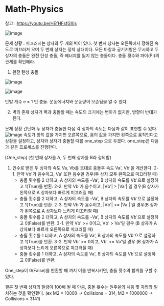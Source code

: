 # Math-Physics

참고 : https://youtu.be/HEfHFsfGXjs

![image](https://user-images.githubusercontent.com/48879350/80338048-63db2680-8896-11ea-9c78-deb6fadaee86.png)

문제 상황 : 미끄러지는 상자와 두 개의 벽이 있다. 첫 번째 상자는 오른쪽에서 정해진 속도로 미끄러져 오며 두 번째 상자는 정지 상태이다. 모든 마찰과 공기저항은 무시하고 두 상자의 충돌은 완전 탄성 충돌, 즉 에너지를 잃지 않는 충돌이다. 충돌 횟수와 파이(PI)의 관계를 확인해라.

1. 완전 탄성 충돌

![image](https://user-images.githubusercontent.com/48879350/80339154-fe3c6980-8898-11ea-9b94-735639ebd481.png)

![image](https://user-images.githubusercontent.com/48879350/80339140-f54b9800-8898-11ea-9bff-f578d88967a0.png)

 반발 계수 e = 1 인 충돌. 운동에너지와 운동량이 보존됨을 알 수 있다.

2. 벽의 존재
 상자가 벽과 충돌할 때는 속도의 크기에는 변화가 없지만, 방향이 반대가 된다.

문제 상황 간단화
 두 상자가 충돌한 다음 각 상자의 속도는 다음과 같이 표현할 수 있다.
![image](https://user-images.githubusercontent.com/48879350/80339741-460fc080-889a-11ea-98c9-9072005b4844.png)
속도가 양의 값을 가지면 오른쪽으로, 음의 값을 가지면 왼쪽으로 움직인다고 상황을 설정하고, 상자와 상자가 충돌할 때를 one_step 으로 두겠다. one_step은 다음과 같은 프로세스를 진행한다.

[One_step] (첫 번째 상자를 A, 두 번째 상자를 B라 정의함)
 1. 인수로 받은 두 상자의 속도 Va, Vb를 토대로 충돌후 속도 Va', Vb'을 계산한다.
 2-1. 만약 Vb'가 음수이고, Va' 또한 음수일 경우(두 상자 모두 왼쪽으로 미끄러질 때)
    - 충돌 횟수를 2 더하고,  A 상자의 속도를 -Va', B 상자의 속도를 Vb'으로 설정하고 1(True)를 반환.
 2-2. 만약 Vb'가 음수이고, |Vb'| > |Va'| 일 경우(B 상자가 왼쪽으로 A 상자보다 빠르게 미끄러질 때)
    - 충돌 횟수를 2 더하고,  A 상자의 속도를 -Va', B 상자의 속도를 Vb'으로 설정하고 1(True)를 반환.
 2-3. 만약 Vb'가 음수이고, |Vb'| <= |Va'| 일 경우(B 상자가 왼쪽으로 A 상자보다 느리게 미끄러질 때)
    - 충돌 횟수를 2 더하고,  A 상자의 속도를 -Va', B 상자의 속도를 Vb'으로 설정하고 0(False)를 반환.
 3-1. 만약 Vb' >= 0이고, Vb' > Va'일 경우 (B 상자가 A 상자보다 빠르게 오른쪽으로 미끄러질 때)
    - 충돌 횟수를 1 더하고,  A 상자의 속도를 Va', B 상자의 속도를 Vb'으로 설정하고 1(True)를 반환.
 3-2. 만약 Vb' >= 0이고, Vb' <= Va'일 경우 (B 상자가 A 상자보다 느리게 오른쪽으로 미끄러질 때)
    - 충돌 횟수를 1 더하고,  A 상자의 속도를 Va', B 상자의 속도를 Vb'으로 설정하고 0(False)를 반환.

One_step이 0(False)를 반환할 때 까지 이를 반복시키면, 충돌 횟수의 합계를 구할 수 있다.


 결론
 첫 번째 상자의 질량이 100배 될 때 만큼, 충돌 횟수는 원주율의 처음 몇 자리와 일치하는 것을 확인했다. (ex M2 = 10000 -> Collisions = 314, M2 = 1000000 -> Collisions = 3141)
